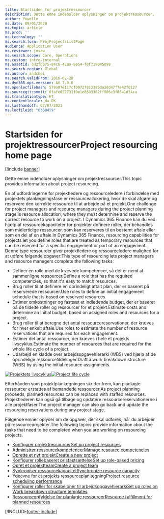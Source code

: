 ```yaml
---
title: Startsiden for projektressourcer
description: Dette emne indeholder oplysninger om projektressourcer.
author: Yowelle
ms.date: 09/01/2020
ms.topic: article
ms.prod: ''
ms.technology: ''
ms.search.form: ProjProjectsListPage
audience: Application User
ms.reviewer: josaw
ms.search.scope: Core, Operations
ms.custom: intro-internal
ms.assetid: bd2fb375-84c6-428a-8e54-f0f719045898
ms.search.region: Global
ms.author: andchoi
ms.search.validFrom: 2016-02-28
ms.dyn365.ops.version: AX 7.0.0
ms.openlocfilehash: 579a07e117cf00727813385da28d47f7e42f0127
ms.sourcegitcommit: 0fafe022731f0e1e8693382ff906e3f8541d34ca
ms.translationtype: HT
ms.contentlocale: da-DK
ms.lasthandoff: 07/07/2021
ms.locfileid: "6369459"
---
```

# <a name="project-resourcing-home-page"></a><span data-ttu-id="ed3c3-103">Startsiden for projektressourcer</span><span class="sxs-lookup"><span data-stu-id="ed3c3-103">Project resourcing home page</span></span>

[!include [banner](../includes/banner.md)]

<span data-ttu-id="ed3c3-104">Dette emne indeholder oplysninger om projektressourcer.</span><span class="sxs-lookup"><span data-stu-id="ed3c3-104">This topic provides information about project resourcing.</span></span>

<span data-ttu-id="ed3c3-105">En af udfordringerne for projektledere og ressourceledere i forbindelse med projektets planlægningsfase er ressourceallokering, hvor de skal afgøre og reservere den korrekte ressource til at arbejde på et projekt.</span><span class="sxs-lookup"><span data-stu-id="ed3c3-105">One challenge for project managers and resource managers during the project planning stage is resource allocation, where they must determine and reserve the correct resource to work on a project.</span></span> <span data-ttu-id="ed3c3-106">I Dynamics 365 Finance kan du ved hjælp af ressourcekapaciteter for projekter definere roller, der behandles som midlertidige ressourcer, som kan reserveres til en bestemt aftale eller som en del af en aftale.</span><span class="sxs-lookup"><span data-stu-id="ed3c3-106">In Dynamics 365 Finance, resourcing capabilities for projects let you define roles that are treated as temporary resources that can be reserved for a specific engagement or part of an engagement.</span></span> <span data-ttu-id="ed3c3-107">Denne type ressourcer giver projektledere og ressourceledere mulighed for at udføre følgende opgaver:</span><span class="sxs-lookup"><span data-stu-id="ed3c3-107">This type of resourcing lets project managers and resource managers complete the following tasks:</span></span>

- <span data-ttu-id="ed3c3-108">Definer en rolle med de krævede kompetencer, så det er nemt at sammenligne ressourcer.</span><span class="sxs-lookup"><span data-stu-id="ed3c3-108">Define a role that has the required competencies, so that it's easy to match resources.</span></span>
- <span data-ttu-id="ed3c3-109">Brug roller til at definere en oprindeligt aftalt plan, der er baseret på reserverede ressourcer.</span><span class="sxs-lookup"><span data-stu-id="ed3c3-109">Use roles to define an initial engagement schedule that is based on reserved resources.</span></span>
- <span data-ttu-id="ed3c3-110">Estimer omkostninger og fastsæt et indledende budget, der er baseret på de tildelte roller og ressourcer for et projekt.</span><span class="sxs-lookup"><span data-stu-id="ed3c3-110">Estimate costs and determine an initial budget, based on assigned roles and resources for a project.</span></span>
- <span data-ttu-id="ed3c3-111">Brug roller til at beregne det antal ressourcereservationer, der kræves for hver enkelt aftale.</span><span class="sxs-lookup"><span data-stu-id="ed3c3-111">Use roles to estimate the number of resource reservations that are required for each engagement.</span></span>
- <span data-ttu-id="ed3c3-112">Estimer det antal ressourcer, der kræves i hele et projekts livscyklus.</span><span class="sxs-lookup"><span data-stu-id="ed3c3-112">Estimate the number of resources that are required for the whole life cycle of a project.</span></span>
- <span data-ttu-id="ed3c3-113">Udarbejd en kladde over arbejdsopgavehierarki (WBS) ved hjælp af de oprindelige ressourcetildelinger.</span><span class="sxs-lookup"><span data-stu-id="ed3c3-113">Draft a work breakdown structure (WBS) by using the initial resource assignments.</span></span>

<span data-ttu-id="ed3c3-114">[![Projektets livscyklus](./media/projectresourcing02-1024x812.jpg)](./media/projectresourcing02.jpg)</span><span class="sxs-lookup"><span data-stu-id="ed3c3-114">[![Project life cycle](./media/projectresourcing02-1024x812.jpg)](./media/projectresourcing02.jpg)</span></span>

<span data-ttu-id="ed3c3-115">Efterhånden som projektplanlægningen skrider frem, kan planlagte ressourcer erstattes af bemandede ressourcer.</span><span class="sxs-lookup"><span data-stu-id="ed3c3-115">As project planning proceeds, planned resources can be replaced with staffed resources.</span></span> <span data-ttu-id="ed3c3-116">Projektlederen kan også gå tilbage og opdatere ressourcereservationerne i alle projektfaser.</span><span class="sxs-lookup"><span data-stu-id="ed3c3-116">The project manager can also go back and update the resourcing reservations during any project stage.</span></span>

<span data-ttu-id="ed3c3-117">Følgende emner oplyser om de opgaver, der skal udføres, når du arbejder på ressourceprojekter.</span><span class="sxs-lookup"><span data-stu-id="ed3c3-117">The following topics provide information about the tasks that need to be completed when you are working on resourcing projects.</span></span>

- [<span data-ttu-id="ed3c3-118">Konfigurer projektressourcer</span><span class="sxs-lookup"><span data-stu-id="ed3c3-118">Set up project resources</span></span>](set-up-project-resources.md)
- [<span data-ttu-id="ed3c3-119">Administrer ressourcekompetencer</span><span class="sxs-lookup"><span data-stu-id="ed3c3-119">Manage resource competencies</span></span>](manage-resource-competencies.md)
- [<span data-ttu-id="ed3c3-120">Oprette et nyt projekt</span><span class="sxs-lookup"><span data-stu-id="ed3c3-120">Create a new project</span></span>](create-new-project.md)
- [<span data-ttu-id="ed3c3-121">Konfigurer rollebaseret prisfastsættelse</span><span class="sxs-lookup"><span data-stu-id="ed3c3-121">Set up role-based pricing</span></span>](set-up-role-based-pricing.md)
- [<span data-ttu-id="ed3c3-122">Opret et projektteam</span><span class="sxs-lookup"><span data-stu-id="ed3c3-122">Create a project team</span></span>](create-project-team.md)
- [<span data-ttu-id="ed3c3-123">Synkroniser ressourcekapacitet</span><span class="sxs-lookup"><span data-stu-id="ed3c3-123">Synchronize resource capacity</span></span>](synchronize-resource-capacity.md)
- [<span data-ttu-id="ed3c3-124">Ydeevne for et projekts ressourceplanlægning</span><span class="sxs-lookup"><span data-stu-id="ed3c3-124">Project resource scheduling performance</span></span>](project-scheduling-performance.md)
- [<span data-ttu-id="ed3c3-125">Konfigurer roller for skabeloner til arbejdsopgavehierarki</span><span class="sxs-lookup"><span data-stu-id="ed3c3-125">Set up roles on Work breakdown structure templates</span></span>](set-up-roles-wbs-template.md)
- [<span data-ttu-id="ed3c3-126">Ressourceopfyldelse for planlagte ressourcer</span><span class="sxs-lookup"><span data-stu-id="ed3c3-126">Resource fulfillment for planned resources</span></span>](resource-fulfillment-planned-resources.md)


[!INCLUDE[footer-include](../includes/footer-banner.md)]